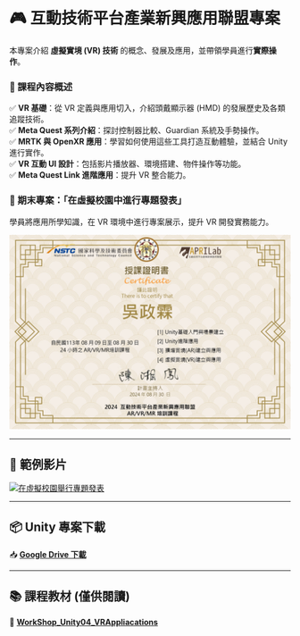 # 🎮 互動技術平台產業新興應用聯盟專案  

本專案介紹 **虛擬實境 (VR) 技術** 的概念、發展及應用，並帶領學員進行**實際操作**。  

### 🔹 課程內容概述  
✅ **VR 基礎**：從 VR 定義與應用切入，介紹頭戴顯示器 (HMD) 的發展歷史及各類追蹤技術。  
✅ **Meta Quest 系列介紹**：探討控制器比較、Guardian 系統及手勢操作。  
✅ **MRTK 與 OpenXR 應用**：學習如何使用這些工具打造互動體驗，並結合 Unity 進行實作。  
✅ **VR 互動 UI 設計**：包括影片播放器、環境搭建、物件操作等功能。  
✅ **Meta Quest Link 進階應用**：提升 VR 整合能力。  

### 🎯 期末專案：「在虛擬校園中進行專題發表」  
學員將應用所學知識，在 VR 環境中進行專案展示，提升 VR 開發實務能力。  

![Figure](APRI_src.jpg)  

---

## 🎥 範例影片
[![在虛擬校園舉行專題發表](https://img.youtube.com/vi/s_i_nlY4pjk/maxresdefault.jpg)](https://youtu.be/s_i_nlY4pjk)

---

## 📦 Unity 專案下載  
📥 **[Google Drive 下載](https://drive.google.com/file/d/1JDyo_FikKu33wSnqZrBXIYDo1v0kwmN3/view?usp=sharing)**  

---

## 📚 課程教材 (僅供閱讀)  
📄 **[WorkShop_Unity04_VRAppliacations](https://docs.google.com/presentation/d/1XT6bzr8kU1FbFSrkfu-mAvk5ctWBseH_/edit?usp=sharing&ouid=103139863011647393257&rtpof=true&sd=true)**  
